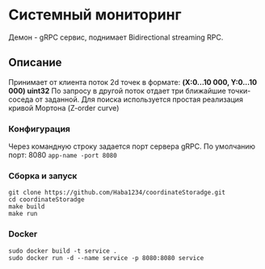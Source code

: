 # Системный мониторинг
Демон - gRPC сервис, поднимает Bidirectional streaming RPC.

## Описание
Принимает от клиента поток 2d точек в формате: **(X:0...10 000, Y:0...10 000) uint32**
По запросу в другой поток отдает три ближайшие точки-соседа от заданной.
Для поиска используется простая реализация кривой Мортона (Z-order curve)

### Конфигурация
Через командную строку задается порт сервера gRPC. По умолчанию порт: 8080
`app-name -port 8080`

### Сборка и запуск
```
git clone https://github.com/Haba1234/coordinateStoradge.git
cd coordinateStoradge
make build
make run
```
### Docker
```
sudo docker build -t service .
sudo docker run -d --name service -p 8080:8080 service
```